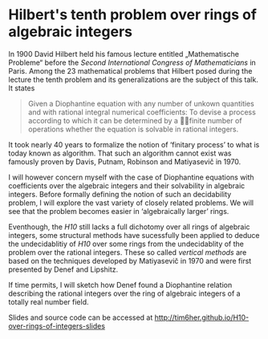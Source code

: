 # Hilbert's tenth problem over rings of algebraic integers

In 1900 David Hilbert held his famous lecture entitled „Mathematische Probleme“
before the *Second International Congress of Mathematicians* in Paris. Among the
23 mathematical problems that Hilbert posed during the lecture the tenth problem
and its generalizations are the subject of this talk. It states

> Given a Diophantine equation with any number of unkown quantities and with
> rational integral numerical coefficients: To devise a process according to
> which it can be determined by a 􏰀􏰁finite number of operations whether the
> equation is solvable in rational integers.

It took nearly 40 years to formalize the notion of ‘finitary process’ to what
is today known as algorithm. That such an algorithm cannot exist was famously
proven by Davis, Putnam, Robinson and Matiyasevič in 1970.

I will however concern myself with the case of Diophantine equations with
coefficients over the algebraic integers and their solvability in algebraic
integers. Before formally defining the notion of such an decidability problem, I
will explore the vast variety of closely related problems. We will see that the
problem becomes easier in ‘algebraically larger’ rings.

Eventhough, the *H10* still lacks a full dichotomy over all rings of algebraic
integers, some structural methods have sucessfully been applied to deduce the
undecidablitiy of *H10* over some rings from the undecidablity of the problem
over the rational integers. These so called *vertical methods* are based on the
techniques developed by Matiyasevič in 1970 and were first presented by Denef
and Lipshitz.

If time permits, I will sketch how Denef found a Diophantine relation describing
the rational integers over the ring of algebraic integers of a totally real
number field.

Slides and source code can be accessed at
<http://tim6her.github.io/H10-over-rings-of-integers-slides>
